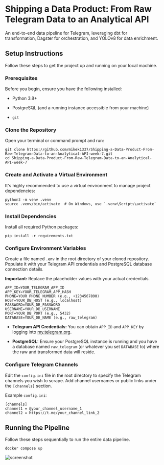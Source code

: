 # Shipping a Data Product: From Raw Telegram Data to an Analytical API

An end-to-end data pipeline for Telegram, leveraging dbt for transformation, Dagster for orchestration, and YOLOv8 for data enrichment.

## Setup Instructions

Follow these steps to get the project up and running on your local machine.

### Prerequisites

Before you begin, ensure you have the following installed:

- Python 3.8+
    
- PostgreSQL (and a running instance accessible from your machine)
    
- `git`
    

### Clone the Repository

Open your terminal or command prompt and run:

```
git clone https://github.com/mikek1337/Shipping-a-Data-Product-From-Raw-Telegram-Data-to-an-Analytical-API-week-7.git
cd Shipping-a-Data-Product-From-Raw-Telegram-Data-to-an-Analytical-API-week-7
```

### Create and Activate a Virtual Environment

It's highly recommended to use a virtual environment to manage project dependencies:

```
python3 -m venv .venv
source .venv/bin/activate  # On Windows, use `.venv\Scripts\activate`
```

### Install Dependencies

Install all required Python packages:

```
pip install -r requirements.txt
```

### Configure Environment Variables

Create a file named `.env` in the root directory of your cloned repository. Populate it with your Telegram API credentials and PostgreSQL database connection details.

**Important:** Replace the placeholder values with your actual credentials.

```
APP_ID=YOUR_TELEGRAM_APP_ID
APP_KEY=YOUR_TELEGRAM_APP_HASH
PHONE=YOUR_PHONE_NUMBER (e.g., +1234567890)
HOST=YOUR_DB_HOST (e.g., localhost)
PASSWORD=YOUR_DB_PASSWORD
USERNAME=YOUR_DB_USERNAME
PORT=YOUR_DB_PORT (e.g., 5432)
DATABASE=YOUR_DB_NAME (e.g., raw_telegram)
```

- **Telegram API Credentials:** You can obtain `APP_ID` and `APP_KEY` by logging into [my.telegram.org](https://my.telegram.org/apps "null").
    
- **PostgreSQL:** Ensure your PostgreSQL instance is running and you have a database named `raw_telegram` (or whatever you set `DATABASE` to) where the raw and transformed data will reside.
    

### Configure Telegram Channels

Edit the `config.ini` file in the root directory to specify the Telegram channels you wish to scrape. Add channel usernames or public links under the `[channels]` section.

Example `config.ini`:

```
[channels]
channel1 = @your_channel_username_1
channel2 = https://t.me/your_channel_link_2
```

## Running the Pipeline

Follow these steps sequentially to run the entire data pipeline.

```
docker compose up
````

![screenshot](Screenshot_20250715_223156.png)

